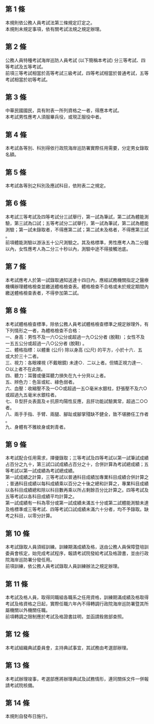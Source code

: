 第 1 條
-------
本規則依公務人員考試法第三條規定訂定之。  
本規則未規定事項，依有關考試法規之規定辦理。

第 2 條
-------
公務人員特種考試海岸巡防人員考試 (以下簡稱本考試) 分三等考試、四  
等考試及五等考試。  
前項三等考試相當於高等考試三級考試，四等考試相當於普通考試，五等  
考試相當於初等考試。

第 3 條
-------
中華民國國民，具有附表一所列資格之一者，得應本考試。  
本考試男性應考人須服畢兵役，或現正服役中者。

第 4 條
-------
本考試各等別、科別得依行政院海岸巡防署實際任用需要，分定男女錄取  
名額。

第 5 條
-------
本考試各等別之科別及應試科目，依附表二之規定。

第 6 條
-------
本考試三等考試及四等考試分三試舉行，第一試為筆試，第二試為體能測  
驗，第三試為口試；五等考試分二試舉行，第一試為筆試，第二試為體能  
測驗；第一試未錄取者，不得應第二試；第二試未及格者，不得應第三試  
。  
前項體能測驗以游泳五十公尺測驗之。其及格標準，男性應考人為二分鐘  
以內，女性應考人為二分三十秒以內，測驗中途不得接觸池底。

第 7 條
-------
本考試應考人於第一試錄取通知送達十四日內，應經試務機關指定之醫療  
機構辦理體格檢查並繳送體格檢查表。體格檢查不合格或未於規定期間內  
繳送體格檢查表者，不得參加第二試。

第 8 條
-------
本考試體格檢查標準，除依公務人員考試體格檢查標準之規定辦理外，有  
下列情形之一者，為體格檢查不合格：  
一、身高：男性不及一六○公分或超過一九○公分者 (脫鞋) ；女性不及  
    一五五公分或超過一八○公分者 (脫鞋) 。  
二、體格指標：以體重 (公斤) 除以身高 (公尺) 的平方，小於十六．五  
    或大於三十二者。  
三、視力：各眼裸視 (不戴眼鏡) 未達○．二以上者。但矯正視力達一．  
    ○以上者不在此限。  
四、聽力：耳聾或優耳聽力損失在九十分貝以上者。  
五、辨色力：色盲或紅、綠色弱者。  
六、血壓：收縮壓不及一○○或超過一五○毫米水銀柱，舒張壓不及六○  
    或超過九五毫米水銀柱者。  
七、Ｂ型肝炎表面及ｅ抗原均陽性反應，且肝功能試驗異常，超過二○○  
    者。  
八、兩手手指、手臂、兩腿、腳趾或腳掌殘缺不健全，致不堪勝任工作者  
    。  
九、身體有不雅紋身或刺青者。

第 9 條
-------
本考試配合任用需求，擇優錄取；三等考試及四等考試以第一試筆試成績  
占百分之九十，第三試口試成績占百分之十，合併計算為考試總成績；五  
等考試以第一試成績為考試總成績。  
第一試成績之計算，三等考試以普通科目成績加專業科目成績合併計算之  
；普通科目成績以每科成績乘以百分之十後之總和計算之，專業科目成績  
以各科目成績總和除以科目數再乘以所占剩餘百分比計算之。四等考試及  
五等考試以各科目成績平均計算之。  
第一試成績有一科為零分或第一試成績未滿五十分或第二試體能測驗未達  
及格標準或三等考試、四等考試口試成績未滿六十分者，均不予錄取。缺  
考之科目，以零分計算。

第 10 條
--------
本考試錄取人員須經訓練。訓練期滿成績及格，送由公務人員保障暨培訓  
委員會核定，始完成考試程序，報請考試院發給考試及格證書，並由行政  
院海岸巡防署分發任用。  
前項訓練，依公務人員考試錄取人員訓練辦法之規定辦理。

第 11 條
--------
本考試及格人員，取得同職組各職系之任用資格，訓練期滿成績及格取得  
考試及格資格之日起，實際任職六年內不得轉調行政院海岸巡防署暨其所  
屬機關以外機關任職。  
前項轉調之限制應於考試及格證書註明，並函請銓敘部查照。

第 12 條
--------
本考試組織典試委員會，主持典試事宜，其試務由考選部辦理。

第 13 條
--------
本考試辦理竣事，考選部應將辦理典試及試務情形，連同關係文件一併報  
請考試院核備。

第 14 條
--------
本規則自發布日施行。

